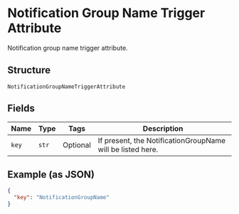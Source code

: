 
# Notification Group Name Trigger Attribute

Notification group name trigger attribute.

## Structure

`NotificationGroupNameTriggerAttribute`

## Fields

| Name | Type | Tags | Description |
|  --- | --- | --- | --- |
| `key` | `str` | Optional | If present, the NotificationGroupName will be listed here. |

## Example (as JSON)

```json
{
  "key": "NotificationGroupName"
}
```

